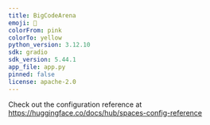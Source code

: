 ```yaml
---
title: BigCodeArena
emoji: 🚀
colorFrom: pink
colorTo: yellow
python_version: 3.12.10
sdk: gradio
sdk_version: 5.44.1
app_file: app.py
pinned: false
license: apache-2.0
---
```


Check out the configuration reference at https://huggingface.co/docs/hub/spaces-config-reference
